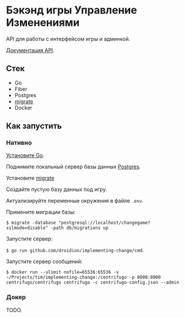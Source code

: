 # Бэкэнд игры Управление Изменениями

API для работы с интерфейсом игры и админкой.

[Документация API](API.md).

## Стек

- Go
- Fiber
- Postgres
- [migrate](https://github.com/golang-migrate/migrate)
- Docker

## Как запустить

### Нативно

[Установите Go](https://golang.org/doc/install).

Поднимите локальный сервер базы данных [Postgres](https://www.postgresql.org/download/).

Установите [migrate](https://github.com/golang-migrate/migrate/tree/master/cmd/migrate)

Создайте пустую базу данных под игру.

Актуализируйте переменные окружения в файле `.env`.

Примените миграции базы:

`$ migrate -database "postgresql://localhost/changegame?sslmode=disable" -path db/migrations up`

Запустите сервер:

`$ go run github.com/droidion/implementing-change/cmd`.

Запустите сервер сообщений:

`$ docker run --ulimit nofile=65536:65536 -v ~/Projects/tim/implementing-change:/centrifugo -p 8000:8000 centrifugo/centrifugo centrifugo -c centrifugo-config.json --admin`

### Докер

TODO.